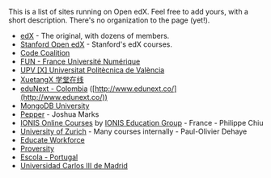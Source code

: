 This is a list of sites running on Open edX.  Feel free to add yours, with a short description.  There's no organization to the page (yet!).

* [edX](http://edx.org) - The original, with dozens of members.
* [Stanford Open edX](https://class.stanford.edu/) - Stanford's edX courses.
* [Code Coalition](https://www.codecoalition.com/)
* [FUN - France Université Numérique](https://www.france-universite-numerique-mooc.fr/)
* [UPV [X] Universitat Politècnica de València](http://edx.upv.es/)
* [XuetangX 学堂在线](http://www.xuetangx.com/)
* [eduNext - Colombia](http://edx.edunext.co/) ([http://www.edunext.co/](http://www.edunext.co/))
* [MongoDB University](https://education.mongodb.com/)
* [Pepper](http://pepperpd.com) - Joshua Marks
* [IONIS Online Courses](https://courses.ionis-group.com) by [IONIS Education Group](http://www.ionis-group.com) - France - Philippe Chiu
* [University of Zurich](https://edx.uzh.ch) - Many courses internally - Paul-Olivier Dehaye 
* [Educate Workforce](https://educateworkforce.com/)
* [Proversity](http://proversity.org)
* [Escola - Portugal](http://cursos.escola.org)
* [Universidad Carlos III de Madrid](http://spoc.uc3m.es)
